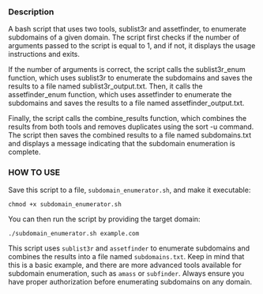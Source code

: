 
### Description
A bash script that uses two tools, sublist3r and assetfinder, to enumerate subdomains of a given domain. The script first checks if the number of arguments passed to the script is equal to 1, and if not, it displays the usage instructions and exits.

If the number of arguments is correct, the script calls the sublist3r_enum function, which uses sublist3r to enumerate the subdomains and saves the results to a file named sublist3r_output.txt. Then, it calls the assetfinder_enum function, which uses assetfinder to enumerate the subdomains and saves the results to a file named assetfinder_output.txt.

Finally, the script calls the combine_results function, which combines the results from both tools and removes duplicates using the sort -u command. The script then saves the combined results to a file named subdomains.txt and displays a message indicating that the subdomain enumeration is complete.

### HOW TO USE


Save this script to a file, `subdomain_enumerator.sh`, and make it executable:

```
chmod +x subdomain_enumerator.sh
```
You can then run the script by providing the target domain:
```
./subdomain_enumerator.sh example.com
``` 

This script uses `sublist3r` and `assetfinder` to enumerate subdomains and combines the results into a file named `subdomains.txt`. Keep in mind that this is a basic example, and there are more advanced tools available for subdomain enumeration, such as `amass` or `subfinder`. Always ensure you have proper authorization before enumerating subdomains on any domain.